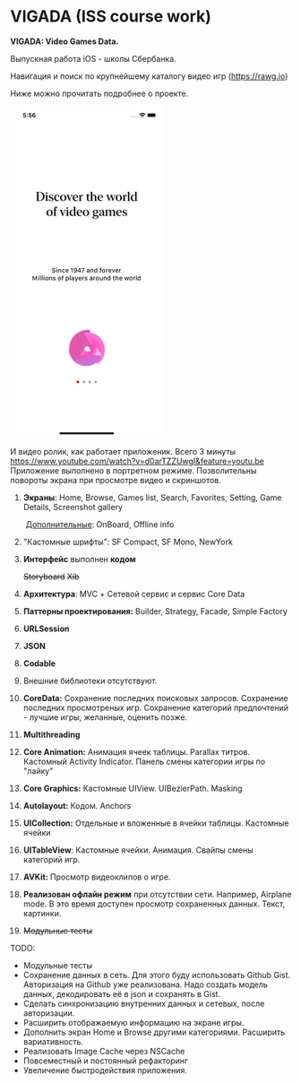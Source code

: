 # VIGADA (ISS course work)

**VIGADA: Video Games Data.**

Выпускная работа iOS - школы Сбербанка.

Навигация и поиск по крупнейшему каталогу видео игр (https://rawg.io)

Ниже можно прочитать подробнее о проекте.

![](vigada.gif)

И видео ролик, как работает приложеник. Всего 3 минуты https://www.youtube.com/watch?v=d0arTZZUwgI&feature=youtu.be
Приложение выполнено в портретном режиме. Позволительны повороты экрана при просмотре видео и скриншотов.

1. **Экраны**: Home, Browse, Games list, Search, Favorites, Setting, Game Details, Screenshot gallery

   ​	<u>Дополнительные</u>: OnBoard, Offline info

2. "Кастомные шрифты": SF Compact, SF Mono, NewYork

3. **Интерфейс** выполнен **кодом**

   ~~Storyboard~~  ~~Xib~~

4. **Архитектура**: MVC + Сетевой сервис и сервис Core Data

5. **Паттерны проектирования:** Builder, Strategy, Facade, Simple Factory

6. **URLSession**

7. **JSON**

8. **Codable**

9. Внешние библиотеки отсутствуют.

10. **CoreData:** Сохранение последних поисковых запросов. Сохранение последних просмотреных игр. Сохранение категорий предпочтений - лучшие игры, желанные, оценить позже.

11. **Multithreading**

12. **Core Animation:** Анимация ячеек таблицы. Parallax титров. Кастомный Activity Indicator. Панель смены категории игры по "лайку"

13. **Core Graphics:** Кастомные UIView. UIBezierPath. Masking

14. **Autolayout:** Кодом. Anchors

15. **UICollection:** Отдельные и вложенные в ячейки таблицы. Кастомные ячейки

16. **UITableView**: Кастомные ячейки. Анимация. Свайпы смены категорий игр.

17. **AVKit:** Просмотр видеоклипов о игре. 

18. **Реализован офлайн режим** при отсутствии сети. Например, Airplane mode. В это время доступен просмотр сохраненных данных. Текст, картинки.

19. ~~Модульные тесты~~ 



TODO:

- Модульные тесты
- Сохранение данных в сеть. Для этого буду использовать Github Gist. Авторизация на Github уже реализована. Надо создать модель данных, декодировать её в json и сохранять в Gist.
- Сделать синхронизацию внутренних данных и сетевых, после авторизации.
- Расширить отображаемую информацию на экране игры.
- Дополнить экран Home и Browse другими категориями. Расширить вариативность.
- Реализовать Image Cache через NSCache
- Повсеместный и постоянный рефакторинг
- Увеличение быстродействия приложения.
